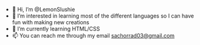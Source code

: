 - 👋 Hi, I’m @LemonSlushie
- 👀 I’m interested in learning most of the different languages so I can have fun with making new creations
- 🌱 I’m currently learning HTML/CSS
- 📫 You can reach me through my email sachorrad03@gmail.com

<!---
LemonSlushie/LemonSlushie is a ✨ special ✨ repository because its `README.md` (this file) appears on your GitHub profile.
You can click the Preview link to take a look at your changes.
--->
